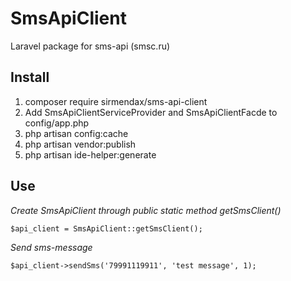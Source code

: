 # SmsApiClient
Laravel package for sms-api (smsc.ru)

## Install
1. composer require sirmendax/sms-api-client
2. Add SmsApiClientServiceProvider and SmsApiClientFacde to config/app.php
3. php artisan config:cache
4. php artisan vendor:publish
5. php artisan ide-helper:generate

## Use
_Create SmsApiClient through public static method getSmsClient()_

`$api_client = SmsApiClient::getSmsClient();`

_Send sms-message_

`$api_client->sendSms('79991119911', 'test message', 1);`
